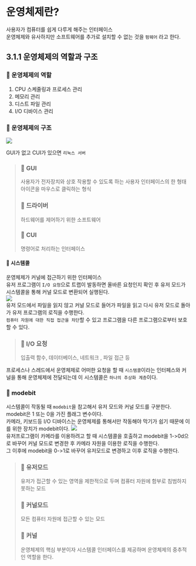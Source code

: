 # 운영체제란?

사용자가 컴퓨터를 쉽게 다루게 해주는 인터페이스 <br/>
운영체제와 유사하지만 소프트웨어를 추가로 설치할 수 없는 것을 `펌웨어` 라고 한다.<br/>

## 3.1.1 운영체제의 역할과 구조

### 🍞 운영체제의 역할

1. CPU 스케줄링과 프로세스 관리
2. 메모리 관리
3. 디스트 파일 관리
4. I/O 디바이스 관리

### 🍞 운영체제의 구조

![](https://velog.velcdn.com/images/samuel_/post/37fd8035-cf4e-40c6-90eb-8253efef5d97/image.png)<BR/>

GUI가 없고 CUI가 있으면 `리눅스 서버`

> ### 🥨 GUI
>
> 사용자가 전자장치와 상호 작용할 수 있도록 하는 사용자 인터페이스의 한 형태<BR/>
> 아이콘을 마우스로 클릭하는 형식 <BR/>
>
> ### 🥨 드라이버
>
> 하드웨어를 제어하기 위한 소프트웨어
>
> ### 🥨 CUI
>
> 명령어로 처리하는 인터페이스

#### 🥐 시스템콜

운영체제가 커널에 접근하기 위한 인터페이스<BR/>
유저 프로그램이 `I/O 요청`으로 트랩이 발동하면 올바른 요청인지 확인 후 유저 모드가 시스템콜을 통해 커널 모드로 변환되어 실행된다.<BR/>
![](https://velog.velcdn.com/images/samuel_/post/f25537e6-ba57-45a8-8c82-13e6587f286f/image.png)<BR/>
유저 모드에서 파일을 읽지 않고 커널 모드로 들어가 파일을 읽고 다시 유저 모드로 돌아가 유저 프로그램의 로직을 수행한다.<BR/>
`컴퓨터 자원에 대한 직접 접근을 차단`할 수 있고 프로그램을 다른 프로그램으로부터 보호할 수 있다.

> ### 🥨 I/O 요청
>
> 입출력 함수, 데이터베이스, 네트워크 , 파일 접근 등

프로세스나 스레드에서 운영체제로 어떠한 요청을 할 때 `시스템콜`이라는 인터페스와 커널을 통해 운영체제에 전달되는데 이 시스템콜은 `하나의 추상화 계층`이다.<BR/>

### 🍞 modebit

시스템콜이 작동될 때 `modebit`을 참고해서 유저 모드와 커널 모드를 구분한다.<br/>
modebit은 1 또는 0을 가진 플래그 변수이다.<br/>
카메라, 키보드등 I/O 디바이스는 운영체제를 통해서만 작동해야 막기가 쉽기 때문에 이를 위한 장치가 modebit이다.
![](https://velog.velcdn.com/images/samuel_/post/d4ce1301-36f3-4e9b-b1e1-0135fa819383/image.png)<BR/>
유저프로그램이 카메라를 이용하려고 할 때 시스템콜을 호출하고 modebit을 1->0d으로 바꾸어 커널 모드로 변경한 후 카메라 자원을 이용한 로직을 수행한다.<br/>
그 이후에 modebit을 0->1로 바꾸어 유저모드로 변경하고 이후 로직을 수행한다.<br/>

> ### 🥨 유저모드
>
> 유저가 접근할 수 있는 영역을 제한적으로 두며 컴퓨터 자원에 함부로 침범하지 못하는 모드
>
> ### 🥨 커널모드
>
> 모든 컴퓨터 자원에 접근할 수 있는 모드
>
> ### 🥨 커널
>
> 운영체제의 핵심 부분이자 시스템콜 인터페이스를 제공하며 운영체제의 중추적인 역할을 한다.<br/>
